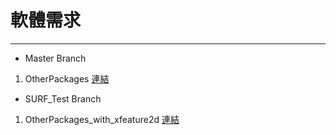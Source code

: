 # 軟體需求
---
* Master Branch
1. OtherPackages [連結](https://drive.google.com/file/d/1hS0z4u0ZkokzFyleh-J76H1V9Or5bisZ/view?usp=sharing)

* SURF_Test Branch
1. OtherPackages_with_xfeature2d [連結](https://drive.google.com/file/d/1pzJ0O5Nb8udP4ZHqwVP2HQob1S7FxNp1/view?usp=sharing)

